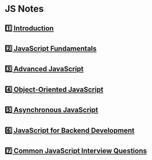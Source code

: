 # JS Notes

## [1️⃣ Introduction](introduction.md)

## [2️⃣ JavaScript Fundamentals](fundamentals/README.md)

## [3️⃣ Advanced JavaScript](advanced/README.md)

## [4️⃣ Object-Oriented JavaScript](object-oriented/README.md)

## [5️⃣ Asynchronous JavaScript](asynchronous/README.md)

## [6️⃣ JavaScript for Backend Development](js-for-backend/README.md)

## [7️⃣ Common JavaScript Interview Questions](common-js-interview-questions/README.md)
